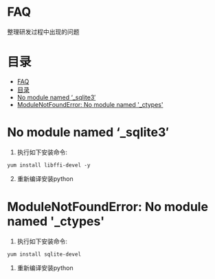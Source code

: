 # FAQ
整理研发过程中出现的问题

# 目录
- [FAQ](#faq)
- [目录](#目录)
- [No module named ‘_sqlite3′](#no-module-named-_sqlite3)
- [ModuleNotFoundError: No module named '_ctypes'](#modulenotfounderror-no-module-named-_ctypes)

# No module named ‘_sqlite3′ 

1. 执行如下安装命令:

```shell
yum install libffi-devel -y
```

2. 重新编译安装python



# ModuleNotFoundError: No module named '_ctypes'

1. 执行如下安装命令:

```shell
yum install sqlite-devel
```

1. 重新编译安装python
